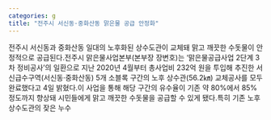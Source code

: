 ```yaml
---
categories: g
title: "전주시 서신동·중화산동 맑은물 공급 안정화"
---
```

전주시 서신동과 중화산동 일대의 노후화된 상수도관이 교체돼 맑고 깨끗한 수돗물이 안정적으로 공급된다.전주시 맑은물사업본부(본부장 장변호)는 ‘맑은물공급사업 2단계 3차 정비공사’의 일환으로 지난 2020년 4월부터 총사업비 232억 원을 투입해 추진한 서신급수구역(서신동·중화산동) 5개 소블록 구간의 노후 상수관(56.2㎞) 교체공사를 모두 완료했다고 4일 밝혔다.이 사업을 통해 해당 구간의 유수율이 기존 약 80%에서 85% 정도까지 향상돼 시민들에게 맑고 깨끗한 수돗물을 공급할 수 있게 됐다.특히 기존 노후 상수도관의 잦은 누수